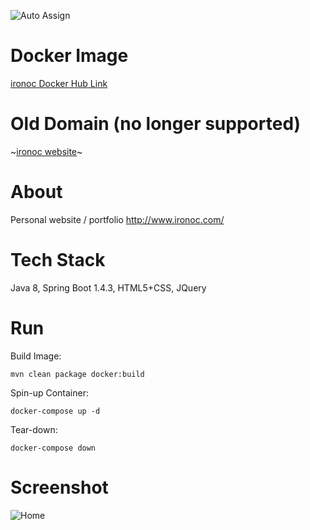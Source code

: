 ![Auto Assign](https://github.com/conorheffron/ironoc/actions/workflows/auto-assign.yml/badge.svg)

# Docker Image
[ironoc Docker Hub Link](https://hub.docker.com/repository/docker/conorheffron/ironoc/general)

# Old Domain  (no longer supported)
~[ironoc website](http://www.ironoc.com)~

# About
Personal website / portfolio  http://www.ironoc.com/

# Tech Stack
Java 8, Spring Boot 1.4.3, HTML5+CSS, JQuery

# Run
Build Image:
```
mvn clean package docker:build 
```

Spin-up Container: 
```
docker-compose up -d
```

Tear-down:
```
docker-compose down
```

# Screenshot
![Home](https://github.com/conorheffron/ironoc/assets/8218626/69cdb496-9773-4193-b465-92bc05a30800)

